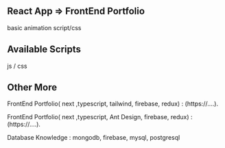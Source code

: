 ## React App => FrontEnd Portfolio

basic animation script/css

## Available Scripts

js / css 


## Other More
FrontEnd Portfolio( next ,typescript, tailwind, firebase, redux) : 
(https://....).

FrontEnd Portfolio( next ,typescript, Ant Design, firebase, redux) : 
(https://....).

Database Knowledge : 
mongodb, firebase, mysql, postgresql
